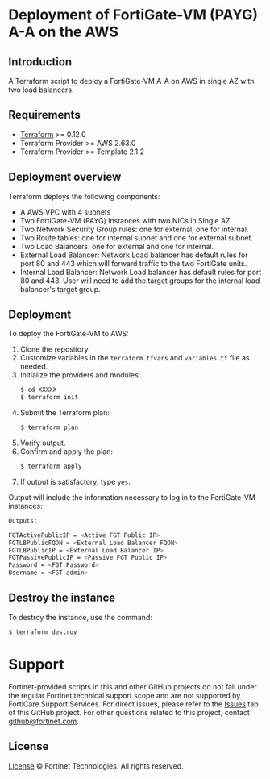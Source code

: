 # Deployment of FortiGate-VM (PAYG) A-A on the AWS
## Introduction
A Terraform script to deploy a FortiGate-VM A-A on AWS in single AZ with two load balancers.

## Requirements
* [Terraform](https://learn.hashicorp.com/terraform/getting-started/install.html) >= 0.12.0
* Terraform Provider >= AWS 2.63.0
* Terraform Provider >= Template 2.1.2


## Deployment overview
Terraform deploys the following components:
   - A AWS VPC with 4 subnets
   - Two FortiGate-VM (PAYG) instances with two NICs in Single AZ.
   - Two Network Security Group rules: one for external, one for internal.
   - Two Route tables: one for internal subnet and one for external subnet.
   - Two Load Balancers: one for external and one for internal.
   - External Load Balancer: Network Load balancer has default rules for port 80 and 443 which will forward traffic to the two FortiGate units.
   - Internal Load Balancer: Network Load balancer has default rules for port 80 and 443.   User will need to add the target groups for the internal load balancer's target group.

## Deployment
To deploy the FortiGate-VM to AWS:
1. Clone the repository.
2. Customize variables in the `terraform.tfvars` and `variables.tf` file as needed.
3. Initialize the providers and modules:
   ```sh
   $ cd XXXXX
   $ terraform init
    ```
4. Submit the Terraform plan:
   ```sh
   $ terraform plan
   ```
5. Verify output.
6. Confirm and apply the plan:
   ```sh
   $ terraform apply
   ```
7. If output is satisfactory, type `yes`.

Output will include the information necessary to log in to the FortiGate-VM instances:
```sh
Outputs:

FGTActivePublicIP = <Active FGT Public IP>
FGTLBPublicFQDN = <External Load Balancer FQDN>
FGTLBPublicIP = <External Load Balancer IP>
FGTPassivePublicIP = <Passive FGT Public IP>
Password = <FGT Password>
Username = <FGT admin>
```

## Destroy the instance
To destroy the instance, use the command:
```sh
$ terraform destroy
```

# Support
Fortinet-provided scripts in this and other GitHub projects do not fall under the regular Fortinet technical support scope and are not supported by FortiCare Support Services.
For direct issues, please refer to the [Issues](https://github.com/fortinet/fortigate-terraform-deploy/issues) tab of this GitHub project.
For other questions related to this project, contact [github@fortinet.com](mailto:github@fortinet.com).

## License
[License](https://github.com/fortinet/fortigate-terraform-deploy/blob/master/LICENSE) © Fortinet Technologies. All rights reserved.

